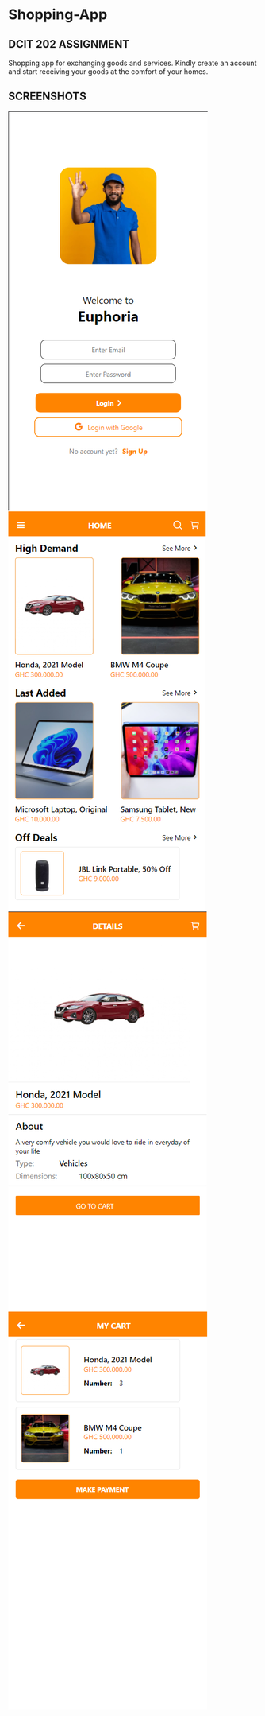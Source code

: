 # Shopping-App

## DCIT 202 ASSIGNMENT
Shopping app for exchanging goods and services.
Kindly create an account and start receiving your goods at the comfort of your homes.


## SCREENSHOTS
<img src="./screenshots/1.png" alt="Login Screen">
<img src="./screenshots/2.png" alt="Home Screen">
<img src="./screenshots/3.png" alt="Product Detail Screen">
<img src="./screenshots/4.png" alt="Cart Screen">